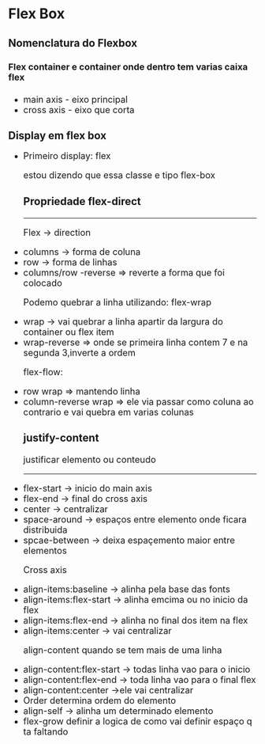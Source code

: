 <h1>Flex Box </h1>

<h2> Nomenclatura do Flexbox</h2>

<div  style="font-size:18px;">

  <h4> Flex container e container onde dentro tem varias caixa flex</h4>
  <ul>
    <li>main axis - eixo principal </li>
    <li>cross axis - eixo que corta  </li>
  </ul>
</div>
  

<h2>Display em flex box</h2>

<div style="font-size:18px;">
  <ul>
    <li>Primeiro display: flex</li>
  <p>estou dizendo que essa classe e tipo flex-box</p>

  <h3>Propriedade flex-direct </h3>
  <hr>

  <p> Flex -> direction</p>
  <li>columns -> forma de coluna</li>
  <li>row -> forma de linhas</li>
  <li> columns/row -reverse => reverte a forma que foi colocado </li>

  <p>Podemo quebrar a linha  utilizando: flex-wrap</p>
  <li>wrap -> vai quebrar a linha  apartir da largura do container ou flex item </li>
  <li>wrap-reverse => onde se primeira linha contem 7 e na segunda 3,inverte a ordem </li>
 
  <p>flex-flow: </p>
  <li>row wrap => mantendo linha </li>
  <li>column-reverse wrap => ele via passar como coluna ao contrario e vai quebra em varias colunas </li>

  <h3>justify-content </h3>
  <p>justificar elemento ou conteudo </p>
  <hr>
  <li>flex-start -> inicio do main axis</li>
  <li>flex-end -> final do cross axis</li>
  <li>center -> centralizar</li>
  <li>space-around -> espaços entre elemento onde ficara distribuida</li>
  <li>spcae-between -> deixa espaçemento maior entre elementos</li>
  <p> Cross axis </p>
  <li>align-items:baseline -> alinha pela base das fonts</li>
  <li>align-items:flex-start -> alinha emcima  ou no inicio da flex</li>
  <li>align-items:flex-end -> alinha no final dos item na flex</li>
  <li>align-items:center -> vai centralizar </li>

  <p>align-content quando se tem mais de uma linha</p>
  <li>align-content:flex-start -> todas linha vao para o inicio</li>
  <li>align-content:flex-end -> toda linha vao  para o final flex</li>
  <li>align-content:center ->ele vai centralizar </li>

  <li>Order determina ordem do elemento </li>
  <li>align-self -> alinha um determinado elemento</li>
  <li>flex-grow definir a logica de como vai definir espaço q ta faltando</li>
</div>